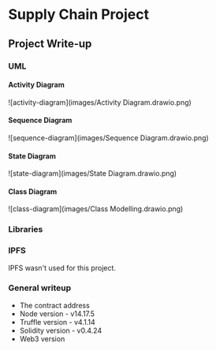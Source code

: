 # Supply Chain Project

## Project Write-up

### UML

#### Activity Diagram

![activity-diagram](images/Activity Diagram.drawio.png)

#### Sequence Diagram

![sequence-diagram](images/Sequence Diagram.drawio.png)

#### State Diagram

![state-diagram](images/State Diagram.drawio.png)

#### Class Diagram

![class-diagram](images/Class Modelling.drawio.png)

### Libraries

### IPFS

IPFS wasn't used for this project.

### General writeup

- The contract address
- Node version - v14.17.5
- Truffle version - v4.1.14
- Solidity version - v0.4.24
- Web3 version
